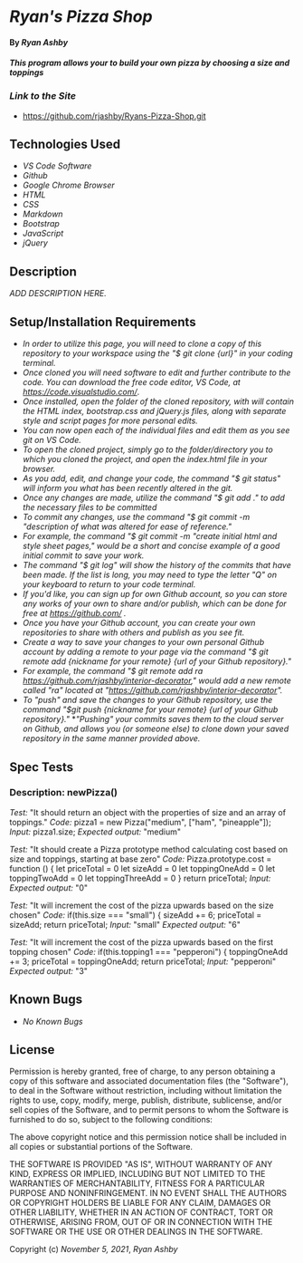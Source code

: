 
# _Ryan's Pizza Shop_ 

#### By _**Ryan Ashby**_ 

#### _This program allows your to build your own pizza by choosing a size and toppings_ 

### _Link to the Site_

* https://github.com/rjashby/Ryans-Pizza-Shop.git

## Technologies Used 

* _VS Code Software_
* _Github_
* _Google Chrome Browser_
* _HTML_
* _CSS_ 
* _Markdown_ 
* _Bootstrap_ 
* _JavaScript_
* _jQuery_


## Description 

_ADD DESCRIPTION HERE._ 

## Setup/Installation Requirements 

* _In order to utilize this page, you will need to clone a copy of this repository to your workspace using the "$ git clone {url}" in your coding terminal._ 
* _Once cloned you will need software to edit and further contribute to the code. You can download the free code editor, VS Code, at https://code.visualstudio.com/_.
* _Once installed, open the folder of the cloned repository, with will contain the HTML index, bootstrap.css and jQuery.js files, along with separate style and script pages for more personal edits._
* _You can now open each of the individual files and edit them as you see git on VS Code._
* _To open the cloned project, simply go to the folder/directory you to which you cloned the project, and open the index.html file in your browser._
* _As you add, edit, and change your code, the command "$ git status" will inform you what has been recently altered in the git._
* _Once any changes are made, utilize the command "$ git add ." to add the necessary files to be committed_
* _To commit any changes, use the command "$ git commit -m "description of what was altered for ease of reference."_
* _For example, the command "$ git commit -m "create initial html and style sheet pages," would be a short and concise example of a good initial commit to save your work._
* _The command "$ git log" will show the history of the commits that have been made. If the list is long, you may need to type the letter "Q" on your keyboard to return to your code terminal._
* _If you'd like, you can sign up for own Github account, so you can store any works of your own to share and/or publish, which can be done for free at https://github.com/ ._  
* _Once you have your Github account, you can create your own repositories to share with others and publish as you see fit._
* _Create a way to save your changes to your own personal Github account by adding a remote to your page via the command "$ git remote add {nickname for your remote} {url of your Github repository}."_
* _For example, the command "$ git remote add ra https://github.com/rjashby/interior-decorator," would add a new remote called "ra" located at "https://github.com/rjashby/interior-decorator"._
* _To "push" and save the changes to your Github repository, use the command "$git push {nickname for your remote} {url of your Github repository}."_ 
*_"Pushing" your commits saves them to the cloud server on Github, and allows you (or someone else) to clone down your saved repository in the same manner provided above._

## Spec Tests

### Description: newPizza()
*Test:* "It should return an object with the properties of size and an array of toppings."
*Code:* pizza1 = new Pizza("medium", ["ham", "pineapple"]);
*Input:*  pizza1.size;
*Expected output:* "medium"

*Test:* "It should create a Pizza prototype method calculating cost based on size and toppings, starting at base zero"
*Code:* Pizza.prototype.cost = function () {
  let priceTotal = 0
  let sizeAdd = 0
  let toppingOneAdd = 0
  let toppingTwoAdd = 0
  let toppingThreeAdd = 0
}
return priceTotal;
*Input:* 
*Expected output:* "0"

*Test:* "It will increment the cost of the pizza upwards based on the size chosen"
*Code:*  if(this.size === "small") {
          sizeAdd += 6;
          priceTotal = sizeAdd;
          return priceTotal;
*Input:* "small"
*Expected output:* "6"

*Test:* "It will increment the cost of the pizza upwards based on the first topping chosen"
*Code:*  if(this.topping1 === "pepperoni") {
          toppingOneAdd += 3;
          priceTotal = toppingOneAdd;
          return priceTotal;
*Input:* "pepperoni"
*Expected output:* "3"

## Known Bugs 

* _No Known Bugs_  

## License 

Permission is hereby granted, free of charge, to any person obtaining a copy of this software and associated documentation files (the "Software"), to deal in the Software without restriction, including without limitation the rights to use, copy, modify, merge, publish, distribute, sublicense, and/or sell copies of the Software, and to permit persons to whom the Software is furnished to do so, subject to the following conditions:

The above copyright notice and this permission notice shall be included in all copies or substantial portions of the Software.

THE SOFTWARE IS PROVIDED "AS IS", WITHOUT WARRANTY OF ANY KIND, EXPRESS OR IMPLIED, INCLUDING BUT NOT LIMITED TO THE WARRANTIES OF MERCHANTABILITY, FITNESS FOR A PARTICULAR PURPOSE AND NONINFRINGEMENT. IN NO EVENT SHALL THE AUTHORS OR COPYRIGHT HOLDERS BE LIABLE FOR ANY CLAIM, DAMAGES OR OTHER LIABILITY, WHETHER IN AN ACTION OF CONTRACT, TORT OR OTHERWISE, ARISING FROM, OUT OF OR IN CONNECTION WITH THE SOFTWARE OR THE USE OR OTHER DEALINGS IN THE SOFTWARE.

Copyright (c) _November 5, 2021_, _Ryan Ashby_
